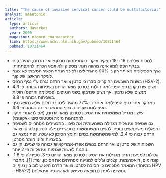 ```yaml
---
title: "The cause of invasive cervical cancer could be multifactorial"
analyst: amantonio
article:
  type: article
  authors: Haverkos
  year: 2000
  magazine: Biomed Pharmacother
  link: https://www.ncbi.nlm.nih.gov/pubmed/10721464
  pubmed: 10721464
---
```


- למרות שלזנים 16 ו-18 תפקיד עיקרי בהתפתחות סרטן צוואר הרחם, ההידבקות בנגיף הפפילומה אינה מהווה תנאי מספיק ולא תנאי הכרחי להתפתחותו.
- נגיף הפפילומה מאותר רק ב-90% מהגידולים ולפיכך הנחת הקשר הסיבתי לא עונה לעיקר הראשון של קוך.
- בשנות השבעים החוקרים סברו כי סרטן צוואר הרחם נגרם ע"י נגיף הרפס (HSV-2).
- נשים שנדבקו בנגיף הפפילומה חולות בסרטן צוואר הרחם בשכיחות גבוהה פי 4.3 מנשים שלא נדבקו. אך נשים שנדבקו בשני הנגיפים (פפילומה והרפס) חולות בשכיחות גבוהה פי 8.8.
- במחקר אחר נגיף הפפילומה אותר ב-77% מהגידולים. בגידולים שלא נמצא נגיף הפפילומה שכיחות נגיף ההרפס הייתה גבוהה פי 3.6.
- עישון מגדיל משמעותית את הסיכון לסרטן צוואר הרחם, (אפילו אחרי תיקון להתנהגות מינית וסטטוס סוציו-אקונומי).
- גם שטיפה וגינאלית מגדילה משמעותית את סיכון. בתכשירים מסחריים לשטיפה וגינאלית משתמשים בזפת. לנשים המשתמשות בתכשירים אלה הסיכון לסרטן צוואר הרחם גבוה פי 2.4. למי שמשתמשת במים וחומץ הסיכון לא עולה. זפת נמצא גם בסיגריות והינו חומר מסרטן.
- השכיחות של סרטן צוואר הרחם בנשים אפרו-אמריקאיות גבוהה פי שניים. הן גם נוהגות לעשות שטיפות וגינאליות פי 2 יותר.
- גלולות למניעת הריון מגדילות את הסיכון לסרטן צוואר הרחם פי 3. ספירלה פי 1.6. קונדומים, דיאפרגמות, קצפים וג'לים למניעה מפחיתים את הסיכון. עוד: [[1]](https://www.ncbi.nlm.nih.gov/pubmed/25081657).
מחברי המאמר מסכמים כי הסיבה לסרטן צוואר הרחם היא שילוב בין נגיף ים (במיוחד HPV ו-HSV-2) וחשיפה לזפת (כתוצאה מעישון ו/או שטיפה וגינאלית).
